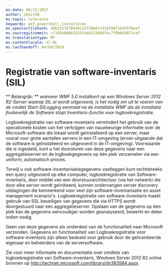 ```yaml
---
ms.date: 06/12/2017
author: JKeithB
ms.topic: reference
keywords: wmf,powershell,installeren
ms.openlocfilehash: 4db2237678649c23729bd1f41bf88f1b9f8f0eef
ms.sourcegitcommit: cf195b090b3223fa4917206dfec7f0b603873cdf
ms.translationtype: MT
ms.contentlocale: nl-NL
ms.lasthandoff: 04/09/2018
---
```

# <a name="software-inventory-logging-sil"></a>Registratie van software-inventaris (SIL)

** Belangrijk: ** *wanneer WMF 5.0 installeert op een Windows Server 2012 R2-Server waarop SIL al wordt uitgevoerd, is het nodig om uit te voeren van de cmdlet Start-SilLogging eenmaal na de installatie WMF als de installatie foutievelijk de Software stopt Inventaris-functie voor logboekregistratie.*

Logboekregistratie van software-inventaris vermindert het gebruik van de operationele kosten van het verkrijgen van nauwkeurige informatie over de Microsoft-software die lokaal wordt geïnstalleerd op een server, maar vooral voor grote aantallen servers in een IT-omgeving (ervan uitgaande dat de software is geïnstalleerd en uitgevoerd in de IT-omgeving). Voorwaarde die is ingesteld, kunt u het doorsturen van deze gegevens naar een aggregatieserver en de logboekgegevens op één plek verzamelen via een uniform, automatisch proces.

Terwijl u ook software-inventarisatiegegevens vastleggen kunt rechtstreeks een query uitgevoerd op elke computer, logboekregistratie van Software-inventaris, door middel van een doorstuurarchitectuur (via het netwerk) die door elke server wordt geïnitieerd, kunnen ondervangen server discovery uitdagingen die kenmerkend voor veel zijn software-inventarisatie en asset management scenario's. Logboekregistratie van software-inventaris maakt gebruik van SSL beveiligen van gegevens die via HTTPS wordt doorgestuurd naar een aggregatieserver. Opslaan van de gegevens op één plek kan de gegevens eenvoudiger worden geanalyseerd, bewerkt en delen indien nodig.

Geen van deze gegevens als onderdeel van de functionaliteit naar Microsoft verzonden. Gegevens en functionaliteit van Logboekregistratie voor software-inventaris zijn alleen bedoeld voor gebruik door de gelicentieerde eigenaar en beheerders van de serversoftware.

Zie voor meer informatie en documentatie over cmdlets van logboekregistratie van Software-inventaris, Windows Server 2012 R2 online bronnen op <http://technet.microsoft.com/library/dn383584.aspx>.